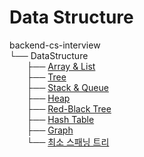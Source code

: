 # Data Structure

backend-cs-interview<br/>
└── DataStructure<br/>
&nbsp;&nbsp;&nbsp;&nbsp;&nbsp;&nbsp;&nbsp;├── [Array & List](ArrayAndList.md)<br/>
&nbsp;&nbsp;&nbsp;&nbsp;&nbsp;&nbsp;&nbsp;├── [Tree](Tree.md)<br/>
&nbsp;&nbsp;&nbsp;&nbsp;&nbsp;&nbsp;&nbsp;├── [Stack & Queue](StackQueue.md)<br/>
&nbsp;&nbsp;&nbsp;&nbsp;&nbsp;&nbsp;&nbsp;├── [Heap](Heap.md)<br/>
&nbsp;&nbsp;&nbsp;&nbsp;&nbsp;&nbsp;&nbsp;├── [Red-Black Tree](RedBlackTree.md)<br/>
&nbsp;&nbsp;&nbsp;&nbsp;&nbsp;&nbsp;&nbsp;├── [Hash Table](HashTable.md)<br/>
&nbsp;&nbsp;&nbsp;&nbsp;&nbsp;&nbsp;&nbsp;├── [Graph](Graph.md)<br/>
&nbsp;&nbsp;&nbsp;&nbsp;&nbsp;&nbsp;&nbsp;└── [최소 스패닝 트리](최소%20스패닝%20트리.md)<br/>